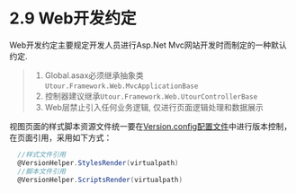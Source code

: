 # 2.9 Web开发约定

Web开发约定主要规定开发人员进行Asp.Net Mvc网站开发时而制定的一种默认约定.

>1. Global.asax必须继承抽象类```Utour.Framework.Web.MvcApplicationBase```
>2. 控制器建议继承```Utour.Framework.Web.UtourControllerBase```
>3. Web层禁止引入任何业务逻辑, 仅进行页面逻辑处理和数据展示

视图页面的样式脚本资源文件统一要在[Version.config配置文件]()中进行版本控制，在页面引用，采用如下方式：

```C#
  //样式文件引用
  @VersionHelper.StylesRender(virtualpath)
  //脚本文件引用
  @VersionHelper.ScriptsRender(virtualpath)
```



